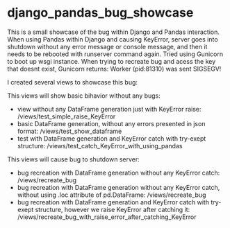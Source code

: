 # django_pandas_bug_showcase

This is a small showcase of the bug within Django and Pandas interaction.
When using Pandas within Django and causing KeyError, server goes into shutdown without any error message or console message, and then it needs to be rebooted with runserver command again.
Tried using Gunicorn to boot up wsgi instance. When trying to recreate bug and acess the key that doesnt exist, Gunicorn returns: Worker (pid:81310) was sent SIGSEGV!
  
I created several views to showcase this bug:

This views will show basic bihavior without any bugs:
- view without any DataFrame generation just with KeyError raise: /views/test_simple_raise_KeyError
- basic DataFrame generation, without any errors presented in json format: /views/test_show_dataframe
- test with DataFrame generation and KeyError catch with try-exept structure: /views/test_catch_KeyError_with_using_pandas
  
This views will cause bug to shutdown server:
- bug recreation with DataFrame generation without any KeyError catch: /views/recreate_bug
- bug recreation with DataFrame generation without any KeyError catch, without using .loc attribute of pd.DataFrame: /views/recreate_bug
- bug recreation with DataFrame generation and KeyError catch with try-exept structure, however we raise KeyError after catching it: /views/recreate_bug_with_raise_error_after_catching_KeyError

